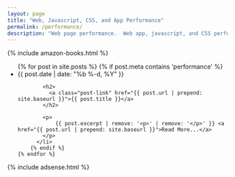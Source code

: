 ```yaml
---
layout: page
title: "Web, Javascript, CSS, and App Performance"
permalink: /performance/
description: "Web page performance.  Web app, javascript, and CSS performance.  Mobile android performance."
---
```

<div class="home">

{% include amazon-books.html %}

  <ul class="post-list">
    {% for post in site.posts %}
		{% if post.meta contains 'performance' %}
		  <li>
			<span class="post-meta">{{ post.date | date: "%b %-d, %Y" }}</span>

			<h2>
			  <a class="post-link" href="{{ post.url | prepend: site.baseurl }}">{{ post.title }}</a>
			</h2>

			<p>
				{{ post.excerpt | remove: '<p>' | remove: '</p>' }} <a href="{{ post.url | prepend: site.baseurl }}">Read More...</a>
			</p>
		  </li>
		{% endif %}
    {% endfor %}
  </ul>
  
  
</div>

{% include adsense.html %}